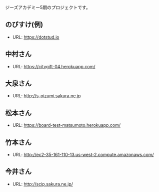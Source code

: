 ジーズアカデミー5期のプロジェクトです。

## のびすけ(例)

* URL: https://dotstud.io

## 中村さん

* URL: https://citygift-04.herokuapp.com/

## 大泉さん

* URL: http://s-oizumi.sakura.ne.jp

## 松本さん

* URL: https://board-test-matsumoto.herokuapp.com/

## 竹本さん

* URL: http://ec2-35-161-110-13.us-west-2.compute.amazonaws.com/

## 今井さん
* URL: http://scip.sakura.ne.jp/
